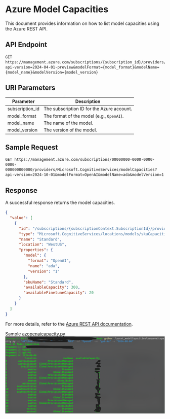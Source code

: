 # Azure Model Capacities

This document provides information on how to list model capacities using the Azure REST API.

## API Endpoint

```
GET https://management.azure.com/subscriptions/{subscription_id}/providers/Microsoft.CognitiveServices/modelCapacities?api-version=2024-04-01-preview&modelFormat={model_format}&modelName={model_name}&modelVersion={model_version}
```

## URI Parameters

| Parameter       | Description                                                                 |
|-----------------|-----------------------------------------------------------------------------|
| subscription_id | The subscription ID for the Azure account.                                  |
| model_format    | The format of the model (e.g., `OpenAI`).                       |
| model_name      | The name of the model.                                                      |
| model_version   | The version of the model.                                                   |

## Sample Request

```http
GET https://management.azure.com/subscriptions/00000000-0000-0000-0000-000000000000/providers/Microsoft.CognitiveServices/modelCapacities?api-version=2024-10-01&modelFormat=OpenAI&modelName=ada&modelVersion=1
```

## Response

A successful response returns the model capacities.

```json
{
  "value": [
    {
      "id": "/subscriptions/{subscriptionContext.SubscriptionId}/providers/Microsoft.CognitiveServices/locations/WestUS/models/OpenAI.ada.1/skuCapacities/Standard",
      "type": "Microsoft.CognitiveServices/locations/models/skuCapacities",
      "name": "Standard",
      "location": "WestUS",
      "properties": {
        "model": {
          "format": "OpenAI",
          "name": "ada",
          "version": "1"
        },
        "skuName": "Standard",
        "availableCapacity": 300,
        "availableFinetuneCapacity": 20
      }
    }
  ]
}
```

For more details, refer to the [Azure REST API documentation](https://learn.microsoft.com/en-us/rest/api/aiservices/accountmanagement/model-capacities/list?view=rest-aiservices-accountmanagement-2024-10-01&tabs=HTTP).

Sample
[azopenaicapacity.py](azopenaicapacity.py)
![alt text](result.png "Results")

